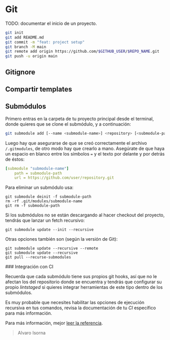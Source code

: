 # Git

TODO: documentar el inicio de un proyecto.

```bash
git init
git add README.md
git commit -m "feat: project setup"
git branch -M main
git remote add origin https://github.com/$GITHUB_USER/$REPO_NAME.git
git push -u origin main
```

## Gitignore

## Compartir templates

## Submódulos

Primero entras en la carpeta de tu proyecto principal desde el terminal, donde quieres que se clone el submódulo, y a continuación:

```bash
git submodule add [--name <submodule-name>] <repository> [<submodule-path>]
```

Luego hay que asegurarse de que se creó correctamente el archivo ```/.gitmodules```, de otro modo hay que crearlo a mano. Asegúrate de que haya un espacio en blanco entre los símbolos ```=``` y el texto por delante y por detrás de éstos:

```yaml
[submodule "submodule-name"]
	path = submodule-path
	url = https://github.com/user/repository.git
```

Para eliminar un submódulo usa:

```terminal
git submodule deinit -f submodule-path
rm -rf .git/modules/submodule-name
git rm -f submodule-path
```

Si los submódulos no se están descargando al hacer checkout del proyecto, tendrás que lanzar un fetch recursivo:

```terminal
git submodule update --init --recursive
```

Otras opciones también son (según la versión de Git):

```terminal
git submodule update --recursive --remote
git submodule update --recursive
git pull --recurse-submodules
```

### Integración con CI

Recuerda que cada submódulo tiene sus propios git hooks, así que no le afectan los del repositorio donde se encuentra y tendrás que configurar su propio _lintstaged_ si quieres integrar herramientas de este tipo dentro de los submódulos.

Es muy probable que necesites habilitar las opciones de ejecución recursiva en tus comandos, revisa la documentación de tu _CI_ específico para más información.

Para más información, mejor [leer la referencia](https://git-scm.com/docs/gitmodules).

> Alvaro Isorna
